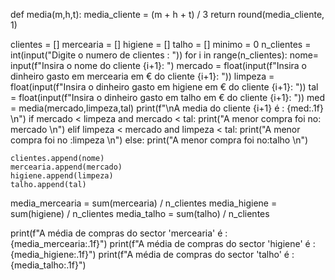 def media(m,h,t):
    media_cliente = (m + h + t) / 3
    return round(media_cliente, 1)

clientes = []
mercearia = []
higiene = []
talho = []
minimo = 0
n_clientes = int(input("Digite o numero de clientes : "))
for i in range(n_clientes):
    nome= input(f"Insira o nome do cliente {i+1}: ")
    mercado = float(input(f"Insira o dinheiro gasto em mercearia em € do cliente {i+1}: "))
    limpeza = float(input(f"Insira o dinheiro gasto em higiene em € do cliente {i+1}: "))
    tal = float(input(f"Insira o dinheiro gasto em talho em € do cliente {i+1}: "))
    med = media(mercado,limpeza,tal)
    print(f"\nA media do cliente {i+1} é : {med:.1f} \n")
    if mercado < limpeza and mercado < tal:
        print("A menor compra foi no: mercado \n")
    elif limpeza < mercado and limpeza < tal:
        print("A menor compra foi no :limpeza \n")
    else:
        print("A menor compra foi no:talho \n")
   

    clientes.append(nome)
    mercearia.append(mercado)
    higiene.append(limpeza)
    talho.append(tal)

media_mercearia = sum(mercearia) / n_clientes
media_higiene = sum(higiene) / n_clientes
media_talho = sum(talho) / n_clientes


print(f"A média de compras do sector 'mercearia' é : {media_mercearia:.1f}")
print(f"A média de compras do sector 'higiene' é : {media_higiene:.1f}")
print(f"A média de compras do sector 'talho' é : {media_talho:.1f}")
